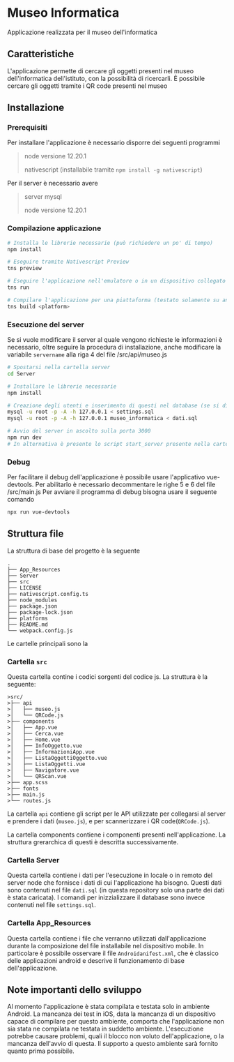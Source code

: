 # Museo Informatica
Applicazione realizzata per il museo dell'informatica
## Caratteristiche
L'applicazione permette di cercare gli oggetti presenti nel museo dell'informatica dell'istituto, con la possibilità di ricercarli.
È possibile cercare gli oggetti tramite i QR code presenti nel museo
## Installazione
### Prerequisiti
Per installare l'applicazione è necessario disporre dei seguenti programmi

> node versione 12.20.1
>
> nativescript (installabile tramite ```npm install -g nativescript```)

Per il server è necessario avere
> server mysql 
>
> node versione 12.20.1
### Compilazione applicazione
``` bash
# Installa le librerie necessarie (può richiedere un po' di tempo)
npm install

# Eseguire tramite Nativescript Preview
tns preview

# Eseguire l'applicazione nell'emulatore o in un dispositivo collegato
tns run

# Compilare l'applicazione per una piattaforma (testato solamente su android)
tns build <platform>
```
### Esecuzione del server
Se si vuole modificare il server al quale vengono richieste le informazioni è necessario, oltre seguire la procedura di installazione, anche modificare la variabile ```servername``` alla riga 4 del file /src/api/museo.js
``` bash
# Spostarsi nella cartella server
cd Server

# Installare le librerie necessarie
npm install

# Creazione degli utenti e inserimento di questi nel database (se si dispone del server mysql installato)
mysql -u root -p -A -h 127.0.0.1 < settings.sql
mysql -u root -p -A -h 127.0.0.1 museo_informatica < dati.sql

# Avvio del server in ascolto sulla porta 3000
npm run dev
# In alternativa è presente lo script start_server presente nella cartella, che salva anche il risultato

```

### Debug
Per facilitare il debug dell'applicazione è possibile usare l'applicativo vue-devtools.
Per abilitarlo è necessario decommentare le righe 5 e 6 del file /src/main.js
Per avviare il programma di debug bisogna usare il seguente comando
``` bash
npx run vue-devtools
```
## Struttura file
La struttura di base del progetto è la seguente
```
.
├── App_Resources
├── Server
├── src
├── LICENSE
├── nativescript.config.ts
├── node_modules
├── package.json
├── package-lock.json
├── platforms
├── README.md
└── webpack.config.js
```
Le cartelle principali sono la 
### Cartella `src`
Questa cartella contine i codici sorgenti del codice js.
La struttura è la seguente:
```
>src/
>├── api 
>│   ├── museo.js
>│   └── QRCode.js
>├── components
>│   ├── App.vue
>│   ├── Cerca.vue
>│   ├── Home.vue
>│   ├── InfoOggetto.vue
>│   ├── InformazioniApp.vue
>│   ├── ListaOggettiOggetto.vue
>│   ├── ListaOggetti.vue
>│   ├── Navigatore.vue
>│   └── QRScan.vue
>├── app.scss
>├── fonts
>├── main.js
>└── routes.js
```
La cartella `api` contiene gli script per le API utilizzate per collegarsi al server e prendere i dati (`museo.js`), e per scannerizzare i QR code(`QRCode.js`).

La cartella components contiene i componenti presenti nell'applicazione.
La struttura grerarchica di questi è descritta successivamente.

### Cartella Server
Questa cartella contiene i dati per l'esecuzione in locale o in remoto del server node che fornisce i dati di cui l'applicazione ha bisogno. Questi dati sono contenuti nel file `dati.sql` (in questa repository solo una parte dei dati è stata caricata). I comandi per inizzializzare il database sono invece contenuti nel file `settings.sql`.

### Cartella App_Resources
Questa cartella contiene i file che verranno utilizzati dall'applicazione durante la composizione del file installabile nel dispositivo mobile. In particolare è possibile osservare il file `Androidanifest.xml`, che è classico delle applicazioni android e descrive il funzionamento di base dell'applicazione.

## Note importanti dello sviluppo
Al momento l'applicazione è stata compilata e testata solo in ambiente Android. La mancanza dei test in iOS, data la mancanza di un dispositivo capace di compilare per questo ambiente, comporta che l'applicazione non sia stata ne compilata ne testata in suddetto ambiente. L'esecuzione potrebbe causare problemi, quali il blocco non voluto dell'applicazione, o la mancanza dell'avvio di questa. Il supporto a questo ambiente sarà fornito quanto prima possibile.